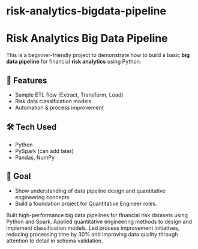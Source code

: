 # risk-analytics-bigdata-pipeline
# Risk Analytics Big Data Pipeline

This is a beginner-friendly project to demonstrate how to build a basic **big data pipeline** for financial **risk analytics** using Python.

## 🧠 Features
- Sample ETL flow (Extract, Transform, Load)
- Risk data classification models
- Automation & process improvement

## 🛠 Tech Used
- Python
- PySpark (can add later)
- Pandas, NumPy

## 🚀 Goal
- Show understanding of data pipeline design and quantitative engineering concepts.
- Build a foundation project for Quantitative Engineer roles.


 Built high-performance big data pipelines for financial risk datasets using Python and Spark. 
Applied quantitative engineering methods to design and implement classification models. 
Led process improvement initiatives, reducing processing time by 30% and improving data quality through attention to detail in schema validation.
